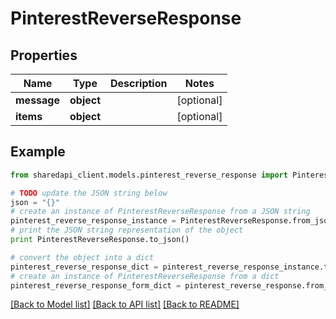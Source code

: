 # PinterestReverseResponse


## Properties
Name | Type | Description | Notes
------------ | ------------- | ------------- | -------------
**message** | **object** |  | [optional] 
**items** | **object** |  | [optional] 

## Example

```python
from sharedapi_client.models.pinterest_reverse_response import PinterestReverseResponse

# TODO update the JSON string below
json = "{}"
# create an instance of PinterestReverseResponse from a JSON string
pinterest_reverse_response_instance = PinterestReverseResponse.from_json(json)
# print the JSON string representation of the object
print PinterestReverseResponse.to_json()

# convert the object into a dict
pinterest_reverse_response_dict = pinterest_reverse_response_instance.to_dict()
# create an instance of PinterestReverseResponse from a dict
pinterest_reverse_response_form_dict = pinterest_reverse_response.from_dict(pinterest_reverse_response_dict)
```
[[Back to Model list]](../README.md#documentation-for-models) [[Back to API list]](../README.md#documentation-for-api-endpoints) [[Back to README]](../README.md)


